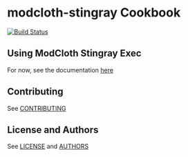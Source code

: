 modcloth-stingray Cookbook
==========================

[![Build Status](https://travis-ci.org/modcloth-cookbooks/modcloth-stingray-exec.png?branch=master)](https://travis-ci.org/modcloth-cookbooks/modcloth-stingray-exec)

Using ModCloth Stingray Exec
----------------------------

For now, see the documentation [here](https://github.com/modcloth-cookbooks/mithril-cluster)

Contributing
------------

See [CONTRIBUTING](CONTRIBUTING.md)

License and Authors
-------------------

See [LICENSE](LICENSE) and [AUTHORS](AUTHORS.md)

